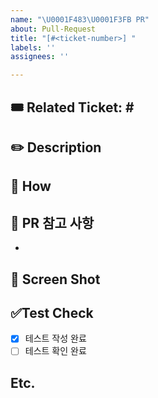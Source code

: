 ```yaml
---
name: "\U0001F483\U0001F3FB PR"
about: Pull-Request
title: "[#<ticket-number>] "
labels: ''
assignees: ''

---
```


<!--연관된 티켓 번호를 작성하세요. 예) #111-->
## 🎟️ Related Ticket: #<epic-number>

## ✏️ Description
<!--설명을 작성하세요.-->

## 🧩 How
<!-- 구현 방법을 작성하세요.-->

## 🚨 PR 참고 사항
<!-- 참고 사항을 작성하세요.-->
- 

## 📸 Screen Shot
<!-- 이미지를 첨부하세요.-->

## ✅Test Check
<!--테스트 진행 상황을 체크하세요.-->
- [x] 테스트 작성 완료
- [ ] 테스트 확인 완료

## Etc.
<!--기타-->
